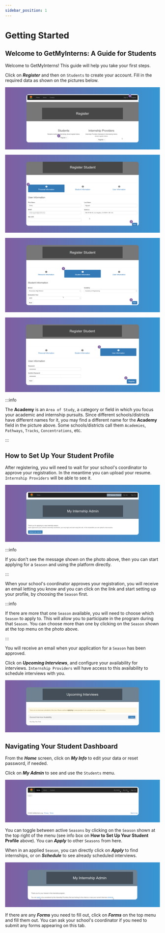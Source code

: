 ```yaml
---
sidebar_position: 1
---
```


# Getting Started

## Welcome to GetMyInterns: A Guide for Students

Welcome to GetMyInterns! This guide will help you take your first steps.

Click on **_Register_** and then on `Students` to create your account. Fill in the required data as shown on the pictures below.

![Register](images/getting-started-register.png)

![Registration 1](images/register-student-1.png)

![Registration 2](images/register-student-2.png)

![Registration 3](images/register-student-3.png)

:::info

The **Academy** is an `Area of Study`, a category or field in which you focus your academic and internship pursuits. Since different schools/districts have different names for it, you may find a different name for the **Academy** field in the picture above. Some schools/districts call them `Academies`, `Pathways`, `Tracks`, `Concentrations`, etc.

:::

## How to Set Up Your Student Profile

After registering, you will need to wait for your school's coordinator to approve your registration. In the meantime you can upload your resume. `Internship Providers` will be able to see it.

![After Registration](images/after-registering.png)

:::info

If you don't see the message shown on the photo above, then you can start applying for a `Season` and using the platform directly.

:::

When your school's coordinator approves your registration, you will receive an email letting you know and you can click on the link and start setting up your profile, by choosing the `Season` first.

:::info

If there are more that one `Season` available, you will need to choose which `Season` to apply to. This will allow you to participate in the program during that `Season`. You can choose more than one by clicking on the `Season` shown at the top menu on the photo above.

:::

You will receive an email when your application for a `Season` has been approved.

Click on **_Upcoming Interviews_**, and configure your availability for interviews. `Internship Providers` will have access to this availability to schedule interviews with you.

![Interview Availability](images/interviews-availability.png)

## Navigating Your Student Dashboard

From the **_Home_** screen, click on **_My Info_** to edit your data or reset password, if needed.

Click on **_My Admin_** to see and use the `Students` menu.

![My Admin My Info](images/my-admin-my-info.png)

You can toggle between active `Seasons` by clicking on the `Season` shown at the top right of the menu (see info box on **How to Set Up Your Student Profile** above). You can **_Apply_** to other `Seasons` from here.

When in an applied `Season`, you can directly click on **_Apply_** to find internships, or on **_Schedule_** to see already scheduled interviews.

![My Admin](images/my-admin.png)

If there are any **_Forms_** you need to fill out, click on **_Forms_** on the top menu and fill them out. You can ask your school's coordinator if you need to submit any forms appearing on this tab.

